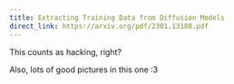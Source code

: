```yaml
---
title: Extracting Training Data from Diffusion Models
direct_link: https://arxiv.org/pdf/2301.13188.pdf
---
```


This counts as hacking, right?

Also, lots of good pictures in this one :3
